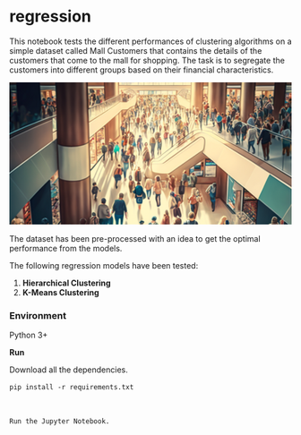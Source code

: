 # regression

This notebook tests the different performances of clustering algorithms on a simple dataset called Mall Customers that contains the details of the customers that come to the mall for shopping. The task is to segregate the customers into different groups based on their financial characteristics.

![Cover](./Images/clustering_wall.png)

The dataset has been pre-processed with an idea to get the optimal performance from the models.

The following regression models have been tested:

1. __Hierarchical Clustering__ <br>
2. __K-Means Clustering__ <br>

### __Environment__
Python 3+

__Run__
    
Download all the dependencies.
    
    pip install -r requirements.txt

<br>

    Run the Jupyter Notebook.